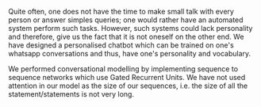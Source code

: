 Quite often, one does not have the time to make small talk with every person or answer simples queries;
one would rather have an automated system perform such tasks. However, such systems could lack personality 
and therefore, give us the fact that it is not oneself on the other end. 
We have designed a personalised chatbot which can be trained on one's whatsapp conversations and thus, have one's personality and vocabulary. 

We performed conversational modelling by implementing sequence to sequence networks which use Gated Recurrent Units.
We have not used attention in our model as the size of our sequences, i.e. the size of all the statement/statements is not very long.
